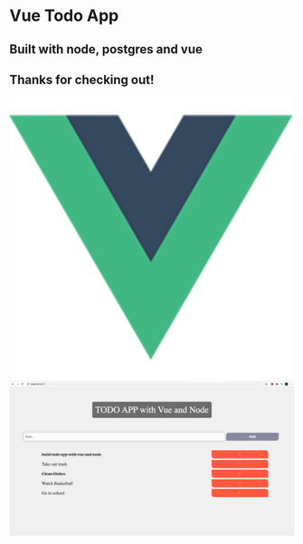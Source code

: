 # Vue Todo App

## Built with node, postgres and vue

## Thanks for checking out!

<img src="./vue-todo/src/assets/logo.png"
     alt="Markdown Monster icon"
     height="500px" width="500px" />
<img src="./vue-todo/src/assets/todo-app.png"
     alt="Markdown Monster icon"
      />
